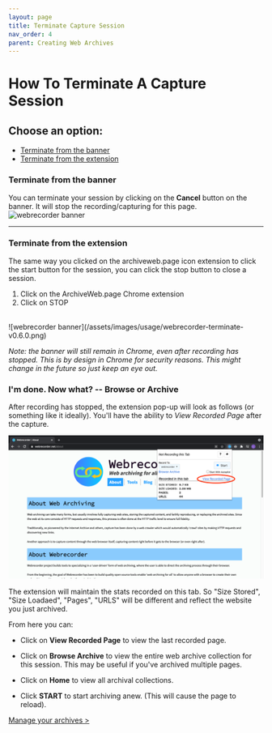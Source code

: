 ```yaml
---
layout: page
title: Terminate Capture Session
nav_order: 4
parent: Creating Web Archives
---
```


# How To Terminate A Capture Session
## Choose an option:
* [Terminate from the banner](#terminate_banner)
* [Terminate from the extension](#terminate_extension)



### <a id="terminate_banner">Terminate from the banner</a>
You can terminate your session by clicking on the <b>Cancel</b> button on the banner. It will stop the recording/capturing for this page.
<br>
![webrecorder banner](/assets/images/usage/wr-banner-terminate.png)

--- 

### <a id="terminate_extension">Terminate from the extension</a>
The same way you clicked on the archiveweb.page icon extension to click the start button for the session, you can click the stop button to close a session.


1. Click on the ArchiveWeb.page Chrome extension
2. Click on STOP
<br>
![webrecorder banner](/assets/images/usage/webrecorder-terminate-v0.6.0.png)

*Note: the banner will still remain in Chrome, even after recording has stopped. This is by design in Chrome for security reasons. This might change in the future so just keep an eye out.*


### I'm done. Now what? -- Browse or Archive 

After recording has stopped, the extension pop-up will look as follows (or something like it ideally). You'll have the ability to <i>View Recorded Page</i> after the capture.

![Screenshot of archiveweb.page extension interface over the webrecorder website.](/assets/images/usage/webrecorder-terminate-v0.6.0-1.png)


The extension will maintain the stats recorded on this tab. So "Size Stored", "Size Loadaed", "Pages", "URLS" will be different and reflect the website you just archived.


From here you can:

- Click on **View Recorded Page** to view the last recorded page.

- Click on **Browse Archive** to view the entire web archive collection for this session. This may be useful if you've archived multiple pages.

- Click on **Home** to view all archival collections.

- Click **START** to start archiving anew. (This will cause the page to reload).


[Manage your archives >](/guide/managing)
